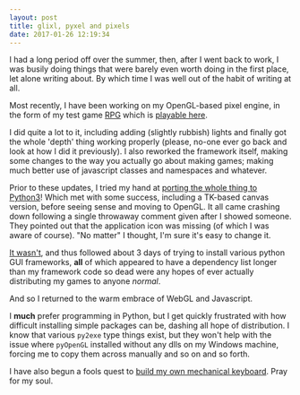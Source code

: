 ```yaml
---
layout: post
title: glixl, pyxel and pixels
date: 2017-01-26 12:19:34
---
```

I had a long period off over the summer, then, after I went back to work, I was busily doing things that were barely even worth doing in the first place, let alone writing about. By which time I was well out of the habit of writing at all.

Most recently, I have been working on my OpenGL-based pixel engine, in the form of my test game [RPG][RPGRepo] which is [playable here][RPG].

I did quite a lot to it, including adding (slightly rubbish) lights and finally got the whole 'depth' thing working properly (please, no-one ever go back and look at how I did it previously). I also reworked the framework itself, making some changes to the way you actually go about making games; making much better use of javascript classes and namespaces and whatever.

Prior to these updates, I tried my hand at [porting the whole thing to Python3][pyxel]! Which met with some success, including a TK-based canvas version, before seeing sense and moving to OpenGL. It all came crashing down following a single throwaway comment given after I showed someone. They pointed out that the application icon was missing (of which I was aware of course). "No matter" I thought, I'm sure it's easy to change it.

[It wasn't][GLUT], and thus followed about 3 days of trying to install various python GUI frameworks, **all** of which appeared to have a dependency list longer than my framework code so dead were any hopes of ever actually distributing my games to anyone *normal*.

And so I returned to the warm embrace of WebGL and Javascript.

I **much** prefer programming in Python, but I get quickly frustrated with how difficult installing simple packages can be, dashing all hope of distribution. I know that various `py2exe` type things exist, but they won't help with the issue where `pyOpenGL` installed without any dlls on my Windows machine, forcing me to copy them across manually and so on and so forth.

I have also begun a fools quest to [build my own mechanical keyboard][mkey]. Pray for my soul.

[RPGRepo]: https://github.com/MalphasWats/RPG 
[RPG]: http://www.subdimension.co.uk/RPG/
[pyxel]: https://github.com/MalphasWats/RPG/tree/pyxel
[GLUT]: http://pyopengl.sourceforge.net/documentation/manual-3.0/index.html#GLUT
[mkey]: http://www.keyboard-layout-editor.com/#/gists/caa96ec2f5e479849ba34381f7ae3ea0